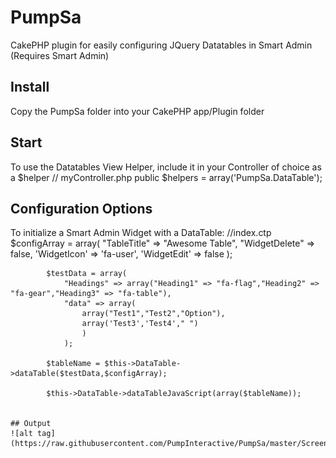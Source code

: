 # PumpSa
CakePHP plugin for easily configuring JQuery Datatables in Smart Admin
(Requires Smart Admin)

## Install
Copy the PumpSa folder into your CakePHP app/Plugin folder

## Start
To use the Datatables View Helper, include it in your Controller of choice as a $helper
// myController.php
public $helpers = array('PumpSa.DataTable');

## Configuration Options
To initialize a Smart Admin Widget with a DataTable:
        //index.ctp
  			$configArray = array(
				"TableTitle" => "Awesome Table",
				"WidgetDelete" => false,
				'WidgetIcon' => 'fa-user',
				'WidgetEdit' => false
				);

			$testData = array(
				"Headings" => array("Heading1" => "fa-flag","Heading2" => "fa-gear","Heading3" => "fa-table"),
				"data" => array(
					array("Test1","Test2","Option"),
					array('Test3','Test4'," ")
					)
				);

			$tableName = $this->DataTable->dataTable($testData,$configArray);
			
			$this->DataTable->dataTableJavaScript(array($tableName)); 
			
			
	## Output
	![alt tag](https://raw.githubusercontent.com/PumpInteractive/PumpSa/master/ScreenShot.png)


